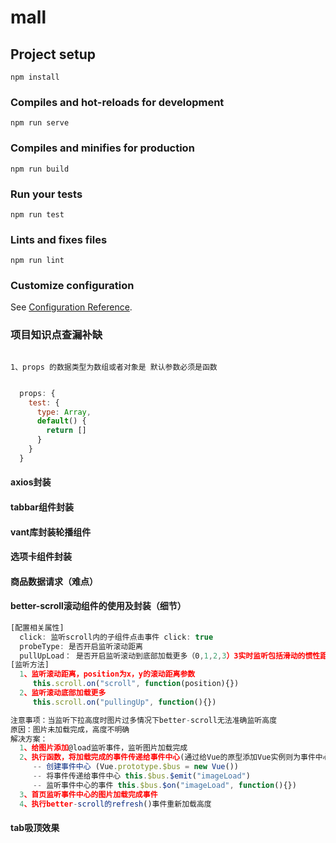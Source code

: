# mall

## Project setup
```
npm install
```

### Compiles and hot-reloads for development
```
npm run serve
```

### Compiles and minifies for production
```
npm run build
```

### Run your tests
```
npm run test
```

### Lints and fixes files
```
npm run lint
```

### Customize configuration
See [Configuration Reference](https://cli.vuejs.org/config/).


### 项目知识点查漏补缺

```

1、props 的数据类型为数组或者对象是 默认参数必须是函数
```
```javascript

  props: {
    test: {
      type: Array,
      default() {
        return []
      }
    }
  }
```

#### axios封装

#### tabbar组件封装

#### vant库封装轮播组件

#### 选项卡组件封装

#### 商品数据请求（难点）

#### better-scroll滚动组件的使用及封装（细节）
```javascript
[配置相关属性]
  click: 监听scroll内的子组件点击事件 click: true
  probeType: 是否开启监听滚动距离
  pullUpLoad： 是否开启监听滚动到底部加载更多（0,1,2,3）3实时监听包括滑动的惯性距离 ，2手指在屏幕上的滑动的滚动距离不包括惯性距离
[监听方法]
  1、监听滚动距离，position为x，y的滚动距离参数
     this.scroll.on("scroll", function(position){})
  2、监听滚动底部加载更多
     this.scroll.on("pullingUp", function(){})
```
```javascript
注意事项：当监听下拉高度时图片过多情况下better-scroll无法准确监听高度
原因：图片未加载完成，高度不明确
解决方案：
  1、给图片添加@load监听事件，监听图片加载完成
  2、执行函数，将加载完成的事件传递给事件中心(通过给Vue的原型添加Vue实例则为事件中心)
     -- 创建事件中心 (Vue.prototype.$bus = new Vue())
     -- 将事件传递给事件中心 this.$bus.$emit("imageLoad")
     -- 监听事件中心的事件 this.$bus.$on("imageLoad", function(){})
  3、首页监听事件中心的图片加载完成事件
  4、执行better-scroll的refresh()事件重新加载高度
```

#### tab吸顶效果